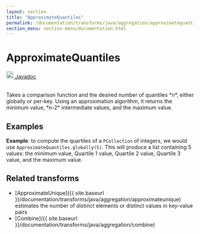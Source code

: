 ```yaml
---
layout: section
title: "ApproximateQuantiles"
permalink: /documentation/transforms/java/aggregation/approximatequantiles/
section_menu: section-menu/documentation.html
---
```

<!--
Licensed under the Apache License, Version 2.0 (the "License");
you may not use this file except in compliance with the License.
You may obtain a copy of the License at

http://www.apache.org/licenses/LICENSE-2.0

Unless required by applicable law or agreed to in writing, software
distributed under the License is distributed on an "AS IS" BASIS,
WITHOUT WARRANTIES OR CONDITIONS OF ANY KIND, either express or implied.
See the License for the specific language governing permissions and
limitations under the License.
-->
# ApproximateQuantiles
<table align="left">
    <a target="_blank" class="button"
        href="https://beam.apache.org/releases/javadoc/current/index.html?org/apache/beam/sdk/transforms/ApproximateQuantiles.html">
      <img src="https://beam.apache.org/images/logos/sdks/java.png" width="20px" height="20px"
           alt="Javadoc" />
     Javadoc
    </a>
</table>
<br>
Takes a comparison function and the desired number of quantiles *n*, either
globally or per-key. Using an approximation algorithm, it returns the
minimum value, *n-2* intermediate values, and the maximum value.

## Examples
**Example**: to compute the quartiles of a `PCollection` of integers, we
would use `ApproximateQuantiles.globally(5)`. This will produce a list
containing 5 values: the minimum value, Quartile 1 value, Quartile 2
value, Quartile 3 value, and the maximum value.

## Related transforms 
* [ApproximateUnique]({{ site.baseurl }}/documentation/transforms/java/aggregation/approximateunique)
  estimates the number of distinct elements or distinct values in key-value pairs
* [Combine]({{ site.baseurl }}/documentation/transforms/java/aggregation/combine)